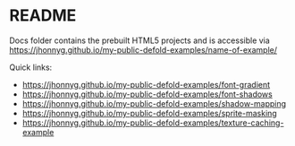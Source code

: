 README
======

Docs folder contains the prebuilt HTML5 projects and is accessible via https://jhonnyg.github.io/my-public-defold-examples/name-of-example/

Quick links:
* https://jhonnyg.github.io/my-public-defold-examples/font-gradient
* https://jhonnyg.github.io/my-public-defold-examples/font-shadows
* https://jhonnyg.github.io/my-public-defold-examples/shadow-mapping
* https://jhonnyg.github.io/my-public-defold-examples/sprite-masking
* https://jhonnyg.github.io/my-public-defold-examples/texture-caching-example
